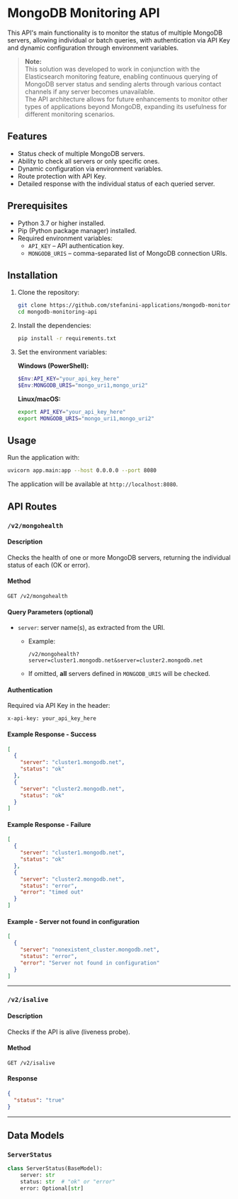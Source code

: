 # MongoDB Monitoring API

This API's main functionality is to monitor the status of multiple MongoDB servers, allowing individual or batch queries, with authentication via API Key and dynamic configuration through environment variables.

> **Note:**  
> This solution was developed to work in conjunction with the Elasticsearch monitoring feature, enabling continuous querying of MongoDB server status and sending alerts through various contact channels if any server becomes unavailable.  
> The API architecture allows for future enhancements to monitor other types of applications beyond MongoDB, expanding its usefulness for different monitoring scenarios.

## Features

- Status check of multiple MongoDB servers.
- Ability to check all servers or only specific ones.
- Dynamic configuration via environment variables.
- Route protection with API Key.
- Detailed response with the individual status of each queried server.

## Prerequisites

- Python 3.7 or higher installed.
- Pip (Python package manager) installed.
- Required environment variables:
  - `API_KEY` – API authentication key.
  - `MONGODB_URIS` – comma-separated list of MongoDB connection URIs.

## Installation

1. Clone the repository:

    ```bash
    git clone https://github.com/stefanini-applications/mongodb-monitoring-api.git
    cd mongodb-monitoring-api
    ```

2. Install the dependencies:

    ```bash
    pip install -r requirements.txt
    ```

3. Set the environment variables:

    **Windows (PowerShell):**
    ```powershell
    $Env:API_KEY="your_api_key_here"
    $Env:MONGODB_URIS="mongo_uri1,mongo_uri2"
    ```

    **Linux/macOS:**
    ```bash
    export API_KEY="your_api_key_here"
    export MONGODB_URIS="mongo_uri1,mongo_uri2"
    ```

## Usage

Run the application with:

```bash
uvicorn app.main:app --host 0.0.0.0 --port 8080
```

The application will be available at `http://localhost:8080`.

## API Routes

### `/v2/mongohealth`

#### Description
Checks the health of one or more MongoDB servers, returning the individual status of each (OK or error).

#### Method
`GET /v2/mongohealth`

#### Query Parameters (optional)

- `server`: server name(s), as extracted from the URI.
  - Example:
    ```
    /v2/mongohealth?server=cluster1.mongodb.net&server=cluster2.mongodb.net
    ```

  - If omitted, **all** servers defined in `MONGODB_URIS` will be checked.

#### Authentication
Required via API Key in the header:
```
x-api-key: your_api_key_here
```

#### Example Response - Success
```json
[
  {
    "server": "cluster1.mongodb.net",
    "status": "ok"
  },
  {
    "server": "cluster2.mongodb.net",
    "status": "ok"
  }
]
```

#### Example Response - Failure
```json
[
  {
    "server": "cluster1.mongodb.net",
    "status": "ok"
  },
  {
    "server": "cluster2.mongodb.net",
    "status": "error",
    "error": "timed out"
  }
]
```

#### Example - Server not found in configuration
```json
[
  {
    "server": "nonexistent_cluster.mongodb.net",
    "status": "error",
    "error": "Server not found in configuration"
  }
]
```

---

### `/v2/isalive`

#### Description
Checks if the API is alive (liveness probe).

#### Method
`GET /v2/isalive`

#### Response
```json
{
  "status": "true"
}
```

---

## Data Models

### `ServerStatus`

```python
class ServerStatus(BaseModel):
    server: str
    status: str  # "ok" or "error"
    error: Optional[str]
```